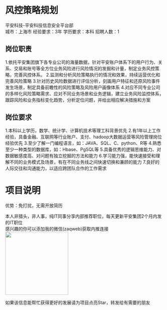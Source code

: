 # 风控策略规划
平安科技-平安科技信息安全平台部  
城市：上海市 经验要求：3年 学历要求：本科  招聘人数：1

## 岗位职责
1.依托平安集团旗下各专业公司的海量数据，针对平安账户体系下的用户行为、关系、交易和账号等全方位业务风险进行风险情况的发掘和计量，制定业务风控策略，完善风控体系。
 2.监测和分析风险策略执行的情况和效果，持续运营优化和完善风险策略
 3.针对历史风险数据进行评估分析，刻画用户特征和还原风险事件发生场景，制定具备前瞻性的风险策略及风险用户画像体系
 4.对应不同专业公司的多样化风险策略需求、应对不同业务场景和业务逻辑，建立业务风险监控体系，跟踪风险和业务指标变化趋势，分析定位问题，并给出相应解决措施和方案

## 岗位要求
1.本科以上学历，数学、统计学、计算机技术等理工科背景优先
 2.有1年以上工作经验，具备金融、互联网等行业账户、支付、hadoop大数据运营等风险管理岗位经验优先
 3.至少了解一门编程语言，如：JAVA、SQL、C、python、R等
 4.熟悉至少一种类型的数据库，如：Hbase、PgSQL等
 5.具备优秀的逻辑思维能力、对数据敏感度高、对问题有独立挖掘的方法和能力
 6.学习能力强，能快速接受和理解不同的业务模式及场景，有在不同业务线之间快速切换和兼顾的能力
 7.良好的人际交往和沟通能力，以适应跨团队合作的工作需求

# 项目说明

优势：免打扰，无需开放简历

本人非猎头，非人事，纯IT同事分享内部推荐职位，每天更新平安集团2个月内发的IT职位  
感兴趣的你可以添加我的微信(zaqweb)获取内推连接  
<img src="https://github.com/zaqweb/PA-IT-JOBS/blob/master/WechatICode.jpeg"  height="200" width="200">

如果该信息能帮忙获得更好的发展请为项目点亮Star，转发给有需要的朋友





